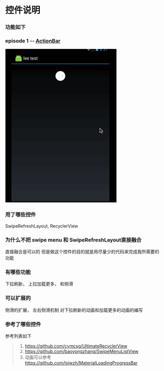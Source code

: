 控件说明
==============
### 功能如下
### episode 1 -- [ActionBar](/action_bar/ "ActionBar")
![Alt text](sample.gif)

### 用了哪些控件
SwipeRefreshLayout, RecyclerView

### 为什么不把 swipe menu 和 SwipeRefreshLayout直接融合
直接融合是可以的
但是做这个控件的目的就是用尽量少的代码来完成我所需要的功能

### 有哪些功能
下拉刷新， 上拉加载更多， 和侧滑

### 可以扩展的
侧滑的扩展， 左右侧滑机制
对下拉刷新的动画和加载更多的动画的编写

### 参考了哪些控件
参考列表如下
> 1. https://github.com/cymcsg/UltimateRecyclerView
> 2. https://github.com/baoyongzhang/SwipeMenuListView
> 3. 动画可以参考 https://github.com/lsjwzh/MaterialLoadingProgressBar


